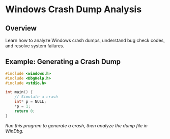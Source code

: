 # Windows Crash Dump Analysis

## Overview
Learn how to analyze Windows crash dumps, understand bug check codes, and resolve system failures.

## Example: Generating a Crash Dump
```c
#include <windows.h>
#include <DbgHelp.h>
#include <stdio.h>

int main() {
    // Simulate a crash
    int* p = NULL;
    *p = 1;
    return 0;
}
```

*Run this program to generate a crash, then analyze the dump file in WinDbg.*
